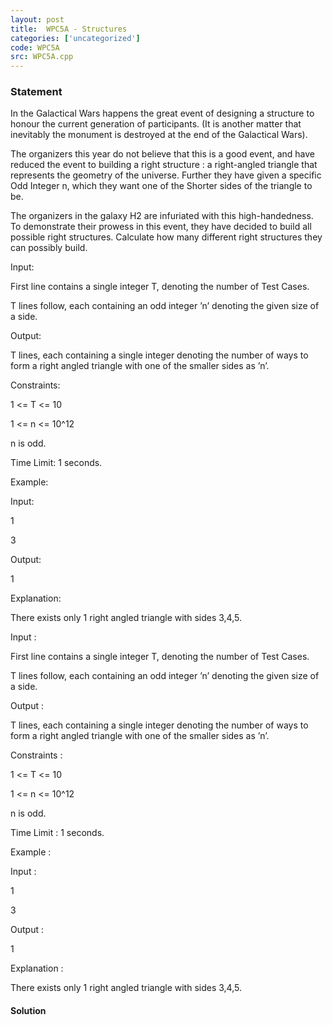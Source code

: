 ```yaml
---
layout: post
title:  WPC5A - Structures
categories: ['uncategorized']
code: WPC5A
src: WPC5A.cpp
---
```


### **Statement**

In the Galactical Wars happens the great event of designing a structure to
honour the current generation of participants. (It is another matter that
inevitably the monument is destroyed at the end of the Galactical Wars).

The organizers this year do not believe that this is a good event, and have
reduced the event to building a right structure : a right-angled triangle
that represents the geometry of the universe. Further they have given a
specific Odd Integer n, which they want one of the Shorter sides of
the triangle to be.

The organizers in the galaxy H2 are infuriated with this high-handedness. To
demonstrate their prowess in this event, they have decided to build all
possible right structures. Calculate how many different right structures they
can possibly build.

Input:

First line contains a single integer T, denoting the number of Test Cases.

T lines follow, each containing an odd integer ’n’ denoting the given size of
a side.

Output:

T lines, each containing a single integer denoting the number of ways to form
a right angled triangle with one of the smaller sides as ’n’.

Constraints:

1 <= T <= 10

1 <= n <= 10^12

n is odd.

Time Limit: 1 seconds.

Example:

Input:

1

3

Output:

1

Explanation:

There exists only 1 right angled triangle with sides 3,4,5.

Input :

First line contains a single integer T, denoting the number of Test Cases.

T lines follow, each containing an odd integer ’n’ denoting the given size of
a side.

Output :

T lines, each containing a single integer denoting the number of ways to form
a right angled triangle with one of the smaller sides as ’n’.

Constraints :

1 <= T <= 10

1 <= n <= 10^12

n is odd.

Time Limit : 1 seconds.

Example :

Input :

1

3

Output :

1

Explanation :

There exists only 1 right angled triangle with sides 3,4,5.



#### **Solution**



